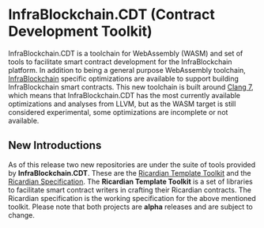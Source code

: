 # InfraBlockchain.CDT (Contract Development Toolkit)

InfraBlockchain.CDT is a toolchain for WebAssembly (WASM) and set of tools to facilitate smart contract development for the InfraBlockchain platform. In addition to being a general purpose WebAssembly toolchain, [InfraBlockchain](https://github.com/InfraBlockchain/infrablockchain) specific optimizations are available to support building InfraBlockchain smart contracts.  This new toolchain is built around [Clang 7](https://github.com/eosio/llvm), which means that InfraBlockchain.CDT has the most currently available optimizations and analyses from LLVM, but as the WASM target is still considered experimental, some optimizations are incomplete or not available.

## New Introductions

As of this release two new repositories are under the suite of tools provided by **InfraBlockchain.CDT**.  These are the [Ricardian Template Toolkit](https://github.com/eosio/ricardian-template-toolkit) and the [Ricardian Specification](https://github.com/eosio/ricardian-spec). The **Ricardian Template Toolkit** is a set of libraries to facilitate smart contract writers in crafting their Ricardian contracts.  The Ricardian specification is the working specification for the above mentioned toolkit.  Please note that both projects are **alpha** releases and are subject to change.


